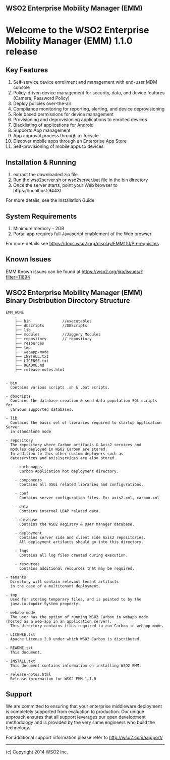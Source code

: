 WSO2 Enterprise Mobility Manager (EMM)
----------------------
Welcome to the WSO2 Enterprise Mobility Manager (EMM) 1.1.0 release
=======

Key Features
------------

1.  Self-service device enrollment and management with end-user MDM console
2.  Policy-driven device management for security, data, and device features (Camera, Password Policy)
3.  Deploy policies over-the-air 
4.  Compliance monitoring for reporting, alerting, and device deprovisioning
5.  Role based permissions for device management
6.  Provisioning and deprovisioning applications to enrolled devices
7.  Blacklisting of applications for Android
8.  Supports App management
9.  App approval process through a lifecycle
10. Discover mobile apps through an Enterprise App Store
11. Self-provisioning of mobile apps to devices


Installation & Running
----------------------
1. extract the downloaded zip file
2. Run the wso2server.sh or wso2server.bat file in the bin directory
3. Once the server starts, point your Web browser to
   https://localhost:9443/

For more details, see the Installation Guide

System Requirements
-------------------

1. Minimum memory - 2GB
2. Portal app requires full Javascript enablement of the Web browser

For more details see
https://docs.wso2.org/display/EMM110/Prerequisites

Known Issues
------------
EMM Known issues can be found at <a href="https://wso2.org/jira/issues/?filter=11894">https://wso2.org/jira/issues/?filter=11894</a>


WSO2 Enterprise Mobility Manager (EMM) Binary Distribution Directory Structure
-----------------------------------------------------

	EMM_HOME
        .
        ├── bin              //executables
        ├── dbscripts        //DBScripts
        ├── lib
        ├── modules          //Jaggery Modules
        ├── repository       // repository
        ├── resources
        ├── tmp
        ├── webapp-mode
        ├── INSTALL.txt
        ├── LICENSE.txt
        ├── README.md
        ├── release-notes.html


    - bin
      Contains various scripts .sh & .bat scripts.

    - dbscripts
      Contains the database creation & seed data population SQL scripts for
      various supported databases.

    - lib
      Contains the basic set of libraries required to startup Application Server
      in standalone mode

    - repository
      The repository where Carbon artifacts & Axis2 services and
      modules deployed in WSO2 Carbon are stored.
      In addition to this other custom deployers such as
      dataservices and axis1services are also stored.

        - carbonapps
          Carbon Application hot deployment directory.

    	- components
          Contains all OSGi related libraries and configurations.

        - conf
          Contains server configuration files. Ex: axis2.xml, carbon.xml

        - data
          Contains internal LDAP related data.

        - database
          Contains the WSO2 Registry & User Manager database.

        - deployment
          Contains server side and client side Axis2 repositories.
	      All deployment artifacts should go into this directory.

        - logs
          Contains all log files created during execution.

        - resources
          Contains additional resources that may be required.

	- tenants
	  Directory will contain relevant tenant artifacts
	  in the case of a multitenant deployment.

    - tmp
      Used for storing temporary files, and is pointed to by the
      java.io.tmpdir System property.

    - webapp-mode
      The user has the option of running WSO2 Carbon in webapp mode (hosted as a web-app in an application server).
      This directory contains files required to run Carbon in webapp mode.

    - LICENSE.txt
      Apache License 2.0 under which WSO2 Carbon is distributed.

    - README.txt
      This document.

    - INSTALL.txt
      This document contains information on installing WSO2 EMM.
      
    - release-notes.html
      Release information for WSO2 EMM 1.1.0


Support
-------

We are committed to ensuring that your enterprise middleware deployment is completely supported
from evaluation to production. Our unique approach ensures that all support leverages our open
development methodology and is provided by the very same engineers who build the technology.

For additional support information please refer to http://wso2.com/support/

---------------------------------------------------------------------------
(c) Copyright 2014 WSO2 Inc.
